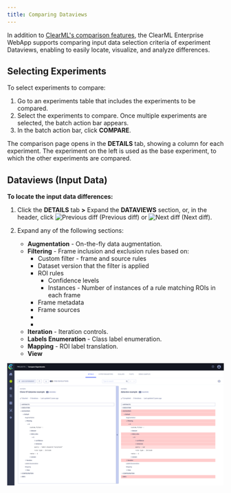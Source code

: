 ```yaml
--- 
title: Comparing Dataviews
---
```


In addition to [ClearML's comparison features](../../webapp/webapp_exp_comparing.md), the ClearML Enterprise WebApp 
supports comparing input data selection criteria of experiment Dataviews, enabling to easily locate, visualize, and analyze differences.

## Selecting Experiments 

To select experiments to compare:
1. Go to an experiments table that includes the experiments to be compared.
1. Select the experiments to compare. Once multiple experiments are selected, the batch action bar appears.
1. In the batch action bar, click **COMPARE**. 

The comparison page opens in the **DETAILS** tab, showing a column for each experiment. The experiment on the left is 
used as the base experiment, to which the other experiments are compared. 

## Dataviews (Input Data)

**To locate the input data differences:**

1. Click the **DETAILS** tab **>** Expand the **DATAVIEWS** section, or, in the header, click <img src="/docs/latest/icons/ico-previous-diff.svg" alt="Previous diff" className="icon size-md" /> 
   (Previous diff) or <img src="/docs/latest/icons/ico-next-diff.svg" alt="Next diff" className="icon size-md space-sm" /> (Next diff).
1. Expand any of the following sections:

   * **Augmentation** - On-the-fly data augmentation.
   * **Filtering** - Frame inclusion and exclusion rules based on:
     * Custom filter - frame and source rules
     * Dataset version that the filter is applied
     * ROI rules
       * Confidence levels
       * Instances - Number of instances of a rule matching ROIs in each frame 
     * Frame metadata
     * Frame sources 
     * 
     * 
   * **Iteration** - Iteration controls.
   * **Labels Enumeration** - Class label enumeration.
   * **Mapping** - ROI label translation.
   * **View**

![Dataview comparison](../../img/hyperdatasets/web-app/compare_dataviews.png)